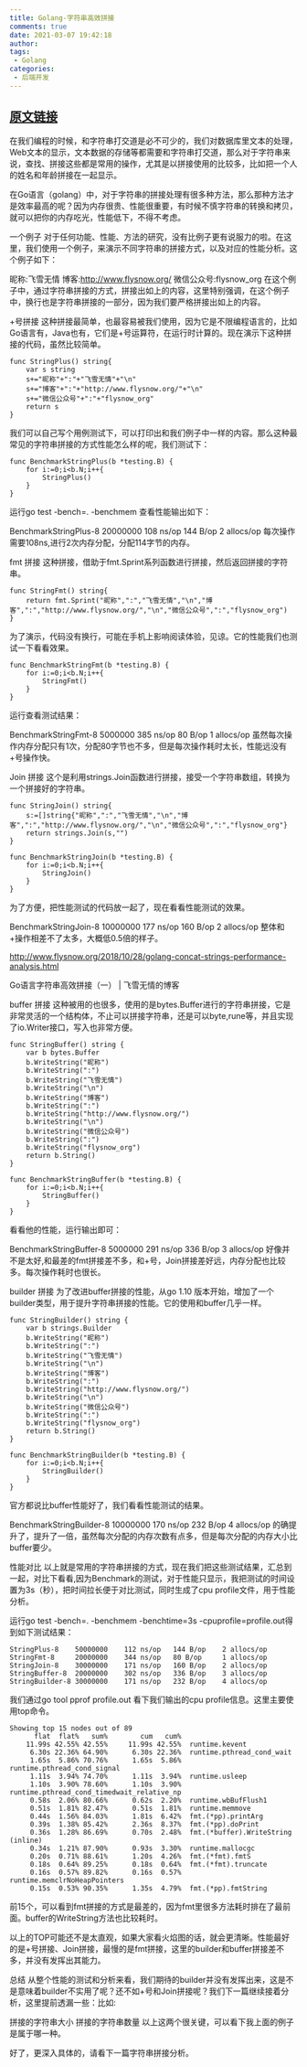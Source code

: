 ```yaml
---
title: Golang-字符串高效拼接
comments: true
date: 2021-03-07 19:42:18
author:
tags:
 - Golang
categories:
 - 后端开发
---
```


## [原文链接](https://zhuanlan.zhihu.com/p/48865454)

在我们编程的时候，和字符串打交道是必不可少的，我们对数据库里文本的处理，Web文本的显示，文本数据的存储等都需要和字符串打交道，那么对于字符串来说，查找、拼接这些都是常用的操作，尤其是以拼接使用的比较多，比如把一个人的姓名和年龄拼接在一起显示。

在Go语言（golang）中，对于字符串的拼接处理有很多种方法，那么那种方法才是效率最高的呢？因为内存很贵、性能很重要，有时候不慎字符串的转换和拷贝，就可以把你的内存吃光，性能低下，不得不考虑。

一个例子
对于任何功能、性能、方法的研究，没有比例子更有说服力的啦。在这里，我们使用一个例子，来演示不同字符串的拼接方式，以及对应的性能分析。这个例子如下：

昵称:飞雪无情
博客:http://www.flysnow.org/
微信公众号:flysnow_org
在这个例子中，通过字符串拼接的方式，拼接出如上的内容，这里特别强调，在这个例子中，换行也是字符串拼接的一部分，因为我们要严格拼接出如上的内容。

+号拼接
这种拼接最简单，也最容易被我们使用，因为它是不限编程语言的，比如Go语言有，Java也有，它们是+号运算符，在运行时计算的。现在演示下这种拼接的代码，虽然比较简单。

```
func StringPlus() string{
    var s string
    s+="昵称"+":"+"飞雪无情"+"\n"
    s+="博客"+":"+"http://www.flysnow.org/"+"\n"
    s+="微信公众号"+":"+"flysnow_org"
    return s
}
```

我们可以自己写个用例测试下，可以打印出和我们例子中一样的内容。那么这种最常见的字符串拼接的方式性能怎么样的呢，我们测试下：

```
func BenchmarkStringPlus(b *testing.B) {
    for i:=0;i<b.N;i++{
        StringPlus()
    }
}
```

运行go test -bench=. -benchmem 查看性能输出如下：

BenchmarkStringPlus-8   20000000    108 ns/op   144 B/op    2 allocs/op
每次操作需要108ns,进行2次内存分配，分配114字节的内存。

fmt 拼接
这种拼接，借助于fmt.Sprint系列函数进行拼接，然后返回拼接的字符串。

```
func StringFmt() string{
    return fmt.Sprint("昵称",":","飞雪无情","\n","博客",":","http://www.flysnow.org/","\n","微信公众号",":","flysnow_org")
}
```

为了演示，代码没有换行，可能在手机上影响阅读体验，见谅。它的性能我们也测试一下看看效果。

```
func BenchmarkStringFmt(b *testing.B) {
    for i:=0;i<b.N;i++{
        StringFmt()
    }
}
```

运行查看测试结果：

BenchmarkStringFmt-8    5000000     385 ns/op   80 B/op     1 allocs/op
虽然每次操作内存分配只有1次，分配80字节也不多，但是每次操作耗时太长，性能远没有+号操作快。

Join 拼接
这个是利用strings.Join函数进行拼接，接受一个字符串数组，转换为一个拼接好的字符串。


```
func StringJoin() string{
    s:=[]string{"昵称",":","飞雪无情","\n","博客",":","http://www.flysnow.org/","\n","微信公众号",":","flysnow_org"}
    return strings.Join(s,"")
}

func BenchmarkStringJoin(b *testing.B) {
    for i:=0;i<b.N;i++{
        StringJoin()
    }
}
```

为了方便，把性能测试的代码放一起了，现在看看性能测试的效果。

BenchmarkStringJoin-8   10000000    177 ns/op   160 B/op    2 allocs/op
整体和+操作相差不了太多，大概低0.5倍的样子。

http://www.flysnow.org/2018/10/28/golang-concat-strings-performance-analysis.html

Go语言字符串高效拼接（一） | 飞雪无情的博客

buffer 拼接
这种被用的也很多，使用的是bytes.Buffer进行的字符串拼接，它是非常灵活的一个结构体，不止可以拼接字符串，还是可以byte,rune等，并且实现了io.Writer接口，写入也非常方便。


```
func StringBuffer() string {
    var b bytes.Buffer
    b.WriteString("昵称")
    b.WriteString(":")
    b.WriteString("飞雪无情")
    b.WriteString("\n")
    b.WriteString("博客")
    b.WriteString(":")
    b.WriteString("http://www.flysnow.org/")
    b.WriteString("\n")
    b.WriteString("微信公众号")
    b.WriteString(":")
    b.WriteString("flysnow_org")
    return b.String()
}

func BenchmarkStringBuffer(b *testing.B) {
    for i:=0;i<b.N;i++{
        StringBuffer()
    }
}
```

看看他的性能，运行输出即可：

BenchmarkStringBuffer-8     5000000     291 ns/op   336 B/op    3 allocs/op
好像并不是太好,和最差的fmt拼接差不多，和+号，Join拼接差好远，内存分配也比较多。每次操作耗时也很长。

builder 拼接
为了改进buffer拼接的性能，从go 1.10 版本开始，增加了一个builder类型，用于提升字符串拼接的性能。它的使用和buffer几乎一样。


```
func StringBuilder() string {
    var b strings.Builder
    b.WriteString("昵称")
    b.WriteString(":")
    b.WriteString("飞雪无情")
    b.WriteString("\n")
    b.WriteString("博客")
    b.WriteString(":")
    b.WriteString("http://www.flysnow.org/")
    b.WriteString("\n")
    b.WriteString("微信公众号")
    b.WriteString(":")
    b.WriteString("flysnow_org")
    return b.String()
}

func BenchmarkStringBuilder(b *testing.B) {
    for i:=0;i<b.N;i++{
        StringBuilder()
    }
}
```

官方都说比buffer性能好了，我们看看性能测试的结果。

BenchmarkStringBuilder-8    10000000    170 ns/op   232 B/op    4 allocs/op
的确提升了，提升了一倍，虽然每次分配的内存次数有点多，但是每次分配的内存大小比buffer要少。

性能对比
以上就是常用的字符串拼接的方式，现在我们把这些测试结果，汇总到一起，对比下看看,因为Benchmark的测试，对于性能只显示，我把测试的时间设置为3s（秒），把时间拉长便于对比测试，同时生成了cpu profile文件，用于性能分析。

运行go test -bench=. -benchmem -benchtime=3s -cpuprofile=profile.out得到如下测试结果：

```
StringPlus-8    50000000    112 ns/op   144 B/op    2 allocs/op
StringFmt-8     20000000    344 ns/op   80 B/op     1 allocs/op
StringJoin-8    30000000    171 ns/op   160 B/op    2 allocs/op
StringBuffer-8  20000000    302 ns/op   336 B/op    3 allocs/op
StringBuilder-8 30000000    171 ns/op   232 B/op    4 allocs/op
```

我们通过go tool pprof profile.out 看下我们输出的cpu profile信息。这里主要使用top命令。

```
Showing top 15 nodes out of 89
      flat  flat%   sum%        cum   cum%
    11.99s 42.55% 42.55%     11.99s 42.55%  runtime.kevent
     6.30s 22.36% 64.90%      6.30s 22.36%  runtime.pthread_cond_wait
     1.65s  5.86% 70.76%      1.65s  5.86%  runtime.pthread_cond_signal
     1.11s  3.94% 74.70%      1.11s  3.94%  runtime.usleep
     1.10s  3.90% 78.60%      1.10s  3.90%  runtime.pthread_cond_timedwait_relative_np
     0.58s  2.06% 80.66%      0.62s  2.20%  runtime.wbBufFlush1
     0.51s  1.81% 82.47%      0.51s  1.81%  runtime.memmove
     0.44s  1.56% 84.03%      1.81s  6.42%  fmt.(*pp).printArg
     0.39s  1.38% 85.42%      2.36s  8.37%  fmt.(*pp).doPrint
     0.36s  1.28% 86.69%      0.70s  2.48%  fmt.(*buffer).WriteString (inline)
     0.34s  1.21% 87.90%      0.93s  3.30%  runtime.mallocgc
     0.20s  0.71% 88.61%      1.20s  4.26%  fmt.(*fmt).fmtS
     0.18s  0.64% 89.25%      0.18s  0.64%  fmt.(*fmt).truncate
     0.16s  0.57% 89.82%      0.16s  0.57%  runtime.memclrNoHeapPointers
     0.15s  0.53% 90.35%      1.35s  4.79%  fmt.(*pp).fmtString
```

前15个，可以看到fmt拼接的方式是最差的，因为fmt里很多方法耗时排在了最前面。buffer的WriteString方法也比较耗时。

以上的TOP可能还不是太直观，如果大家看火焰图的话，就会更清晰。性能最好的是+号拼接、Join拼接，最慢的是fmt拼接，这里的builder和buffer拼接差不多，并没有发挥出其能力。

总结
从整个性能的测试和分析来看，我们期待的builder并没有发挥出来，这是不是意味着builder不实用了呢？还不如+号和Join拼接呢？我们下一篇继续接着分析，这里提前透漏一些：比如:

拼接的字符串大小
拼接的字符串数量
以上这两个很关键，可以看下我上面的例子是属于哪一种。

好了，更深入具体的，请看下一篇字符串拼接分析。